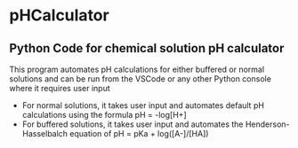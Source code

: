 # pHCalculator
## Python Code for chemical solution pH calculator
This program automates pH calculations for either buffered or normal solutions and can be run from the VSCode or any other Python console where it requires user input
* For normal solutions, it takes user input and automates default pH calculations using the formula pH = -log[H+]
* For buffered solutions, it takes user input and automates the Henderson-Hasselbalch equation of pH = pKa + log([A-]/[HA])
